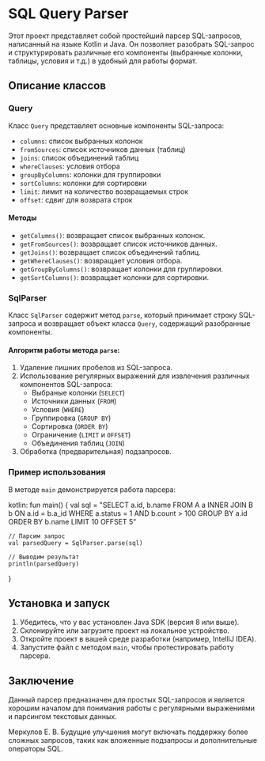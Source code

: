 # SQL Query Parser

Этот проект представляет собой простейший парсер SQL-запросов, написанный на языке Kotlin и Java. 
Он позволяет разобрать SQL-запрос и структурировать различные его компоненты (выбранные колонки, таблицы, условия и т.д.) в удобный для работы формат.

## Описание классов

### Query

Класс `Query` представляет основные компоненты SQL-запроса:

- `columns`: список выбранных колонок
- `fromSources`: список источников данных (таблиц)
- `joins`: список объединений таблиц
- `whereClauses`: условия отбора
- `groupByColumns`: колонки для группировки
- `sortColumns`: колонки для сортировки
- `limit`: лимит на количество возвращаемых строк
- `offset`: сдвиг для возврата строк

#### Методы
- `getColumns()`: возвращает список выбранных колонок.
- `getFromSources()`: возвращает список источников данных.
- `getJoins()`: возвращает список объединений таблиц.
- `getWhereClauses()`: возвращает условия отбора.
- `getGroupByColumns()`: возвращает колонки для группировки.
- `getSortColumns()`: возвращает колонки для сортировки.

### SqlParser

Класс `SqlParser` содержит метод `parse`, который принимает строку SQL-запроса и возвращает объект класса `Query`, содержащий разобранные компоненты. 

#### Алгоритм работы метода `parse`:
1. Удаление лишних пробелов из SQL-запроса.
2. Использование регулярных выражений для извлечения различных компонентов SQL-запроса: 
   - Выбраные колонки (`SELECT`)
   - Источники данных (`FROM`)
   - Условия (`WHERE`)
   - Группировка (`GROUP BY`)
   - Сортировка (`ORDER BY`)
   - Ограничение (`LIMIT` и `OFFSET`)
   - Объединения таблиц (`JOIN`)
3. Обработка (предварительная) подзапросов.

### Пример использования

В методе `main` демонстрируется работа парсера:

kotlin:
fun main() {
    val sql = "SELECT a.id, b.name FROM A a INNER JOIN B b ON a.id = b.a_id WHERE a.status = 1 AND b.count > 100 GROUP BY a.id ORDER BY b.name LIMIT 10 OFFSET 5"

    // Парсим запрос
    val parsedQuery = SqlParser.parse(sql)

    // Выводим результат
    println(parsedQuery)
}


## Установка и запуск

1. Убедитесь, что у вас установлен Java SDK (версия 8 или выше).
2. Склонируйте или загрузите проект на локальное устройство.
3. Откройте проект в вашей среде разработки (например, IntelliJ IDEA).
4. Запустите файл с методом `main`, чтобы протестировать работу парсера.

## Заключение

Данный парсер предназначен для простых SQL-запросов и является хорошим началом для понимания работы с регулярными выражениями и парсингом текстовых данных. 

Меркулов Е. В.
Будущие улучшения могут включать поддержку более сложных запросов, таких как вложенные подзапросы и дополнительные операторы SQL.
